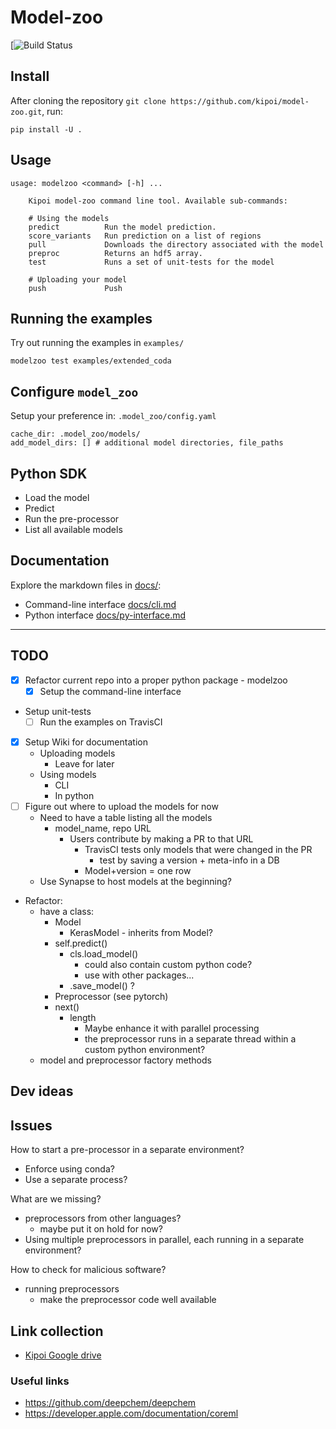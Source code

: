 # Model-zoo


[![Build Status](https://travis-ci.com/kipoi/model-zoo.svg?token=EQhjUezyCnoyp9tzNxc3&branch=master)

## Install

After cloning the repository `git clone https://github.com/kipoi/model-zoo.git`, run:

```
pip install -U .
```

## Usage


```
usage: modelzoo <command> [-h] ...

    Kipoi model-zoo command line tool. Available sub-commands:

    # Using the models
    predict          Run the model prediction.
    score_variants   Run prediction on a list of regions
    pull             Downloads the directory associated with the model
    preproc          Returns an hdf5 array.
    test             Runs a set of unit-tests for the model

    # Uploading your model
    push             Push

```

## Running the examples

Try out running the examples in `examples/`

```
modelzoo test examples/extended_coda
```

## Configure `model_zoo`

Setup your preference in: `.model_zoo/config.yaml`

```
cache_dir: .model_zoo/models/
add_model_dirs: [] # additional model directories, file_paths
```

## Python SDK

- Load the model
- Predict
- Run the pre-processor
- List all available models

## Documentation

Explore the markdown files in [docs/](docs/):
- Command-line interface [docs/cli.md](docs/cli.md/)
- Python interface [docs/py-interface.md](docs/py-interface.md)

---------------------------------------------------------------

## TODO

- [x] Refactor current repo into a proper python package - modelzoo
  - [x] Setup the command-line interface
- Setup unit-tests
  - [ ] Run the examples on TravisCI
- [x] Setup Wiki for documentation
  - Uploading models
	- Leave for later
  - Using models
	- CLI
	- In python
- [ ] Figure out where to upload the models for now
  - Need to have a table  listing all the models
    - model_name, repo URL
      - Users contribute by making a PR to that URL
		- TravisCI tests only models that were changed in the PR
          - test by saving a version + meta-info in a DB
	    - Model+version = one row
  - Use Synapse to host models at the beginning?
- Refactor:
  - have a class:
    - Model
      - KerasModel - inherits from Model?
  	- self.predict()
      - cls.load_model()
        - could also contain custom python code?
  		- use with other packages...
      - .save_model() ? 
    - Preprocessor (see pytorch)
  	- next()
      - length
        - Maybe enhance it with parallel processing
  		- the preprocessor runs in a separate thread within a custom python environment?
  - model and preprocessor factory methods

## Dev ideas


## Issues

How to start a pre-processor in a separate environment?
- Enforce using conda?
- Use a separate process?


What are we missing?
- preprocessors from other languages?
  - maybe put it on hold for now?
- Using multiple preprocessors in parallel, each running in a separate environment?

How to check for malicious software?
  - running preprocessors
    - make the preprocessor code well available


## Link collection

- [Kipoi Google drive](https://drive.google.com/drive/folders/0B9fJIVHGqt20b05GMzBZUVQzRVU)


### Useful links

- https://github.com/deepchem/deepchem
- https://developer.apple.com/documentation/coreml
